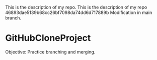 This is the description of my repo.
This is the description of my repo
46893dae5139b68cc26bf7098da74dd6d717889b
Modification in main branch.

# GitHubCloneProject

Objective: Practice branching and merging.

